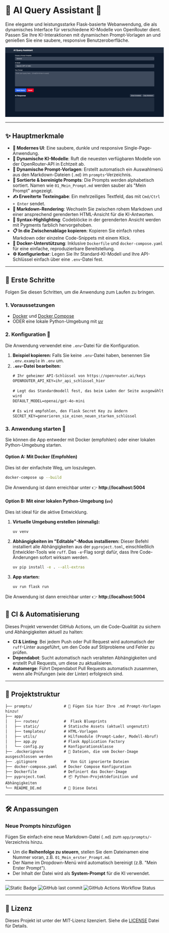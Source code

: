 # 🚀 AI Query Assistant 🤖

Eine elegante und leistungsstarke Flask-basierte Webanwendung, die als dynamisches Interface für verschiedene KI-Modelle von OpenRouter dient. Passen Sie Ihre KI-Interaktionen mit dynamischen Prompt-Vorlagen an und genießen Sie eine saubere, responsive Benutzeroberfläche.

![AI Query Assistant Interface](screenshot.png)

---

## ✨ Hauptmerkmale

-   **🎨 Modernes UI**: Eine saubere, dunkle und responsive Single-Page-Anwendung.
-   **🔄 Dynamische KI-Modelle**: Ruft die neuesten verfügbaren Modelle von der OpenRouter-API in Echtzeit ab.
-   **📂 Dynamische Prompt-Vorlagen**: Erstellt automatisch ein Auswahlmenü aus den Markdown-Dateien (`.md`) im `prompts`-Verzeichnis.
-   **🔢 Sortierte & bereinigte Prompts**: Die Prompts werden alphabetisch sortiert. Namen wie `01_Mein_Prompt.md` werden sauber als "Mein Prompt" angezeigt.
-   **✍️ Erweiterte Texteingabe**: Ein mehrzeiliges Textfeld, das mit `Cmd/Ctrl + Enter` sendet.
-   **📄 Markdown-Rendering**: Wechseln Sie zwischen rohem Markdown und einer ansprechend gerenderten HTML-Ansicht für die KI-Antworten.
-   **🎨 Syntax-Highlighting**: Codeblöcke in der gerenderten Ansicht werden mit Pygments farblich hervorgehoben.
-   **📋 In die Zwischenablage kopieren**: Kopieren Sie einfach rohes Markdown oder einzelne Code-Snippets mit einem Klick.
-   **🐳 Docker-Unterstützung**: Inklusive `Dockerfile` und `docker-compose.yaml` für eine einfache, reproduzierbare Bereitstellung.
-   **⚙️ Konfigurierbar**: Legen Sie Ihr Standard-KI-Modell und Ihre API-Schlüssel einfach über eine `.env`-Datei fest.

---

## 🏁 Erste Schritte

Folgen Sie diesen Schritten, um die Anwendung zum Laufen zu bringen.

### 1. Voraussetzungen

-   [Docker](https://www.docker.com/get-started) und [Docker Compose](https://docs.docker.com/compose/install/)
-   ODER eine lokale Python-Umgebung mit [uv](https://github.com/astral-sh/uv)

### 2. Konfiguration 🔑

Die Anwendung verwendet eine `.env`-Datei für die Konfiguration.

1.  **Beispiel kopieren:** Falls Sie keine `.env`-Datei haben, benennen Sie `.env.example` in `.env` um.
2.  **`.env`-Datei bearbeiten:**
    ```dotenv
    # Ihr geheimer API-Schlüssel von https://openrouter.ai/keys
    OPENROUTER_API_KEY=ihr_api_schlüssel_hier

    # Legt das Standardmodell fest, das beim Laden der Seite ausgewählt wird
    DEFAULT_MODEL=openai/gpt-4o-mini

    # Es wird empfohlen, den Flask Secret Key zu ändern
    SECRET_KEY=generieren_sie_einen_neuen_starken_schlüssel
    ```

### 3. Anwendung starten 🚀

Sie können die App entweder mit Docker (empfohlen) oder einer lokalen Python-Umgebung starten.

#### Option A: Mit Docker (Empfohlen)

Dies ist der einfachste Weg, um loszulegen.

```bash
docker-compose up --build
```

Die Anwendung ist dann erreichbar unter 👉 **http://localhost:5004**

#### Option B: Mit einer lokalen Python-Umgebung (`uv`)

Dies ist ideal für die aktive Entwicklung.

1.  **Virtuelle Umgebung erstellen (einmalig):**
    ```bash
    uv venv
    ```
2.  **Abhängigkeiten im "Editable"-Modus installieren:**
    Dieser Befehl installiert alle Abhängigkeiten aus der `pyproject.toml`, einschließlich Entwickler-Tools wie `ruff`. Das `-e`-Flag sorgt dafür, dass Ihre Code-Änderungen sofort wirksam werden.
    ```bash
    uv pip install -e . --all-extras
    ```
3.  **App starten:**
    ```bash
    uv run flask run
    ```

Die Anwendung ist dann erreichbar unter 👉 **http://localhost:5004**

## 🤖 CI & Automatisierung

Dieses Projekt verwendet GitHub Actions, um die Code-Qualität zu sichern und Abhängigkeiten aktuell zu halten:

-   **CI & Linting**: Bei jedem Push oder Pull Request wird automatisch der `ruff`-Linter ausgeführt, um den Code auf Stilprobleme und Fehler zu prüfen.
-   **Dependabot**: Sucht automatisch nach veralteten Abhängigkeiten und erstellt Pull Requests, um diese zu aktualisieren.
-   **Automerge**: Führt Dependabot Pull Requests automatisch zusammen, wenn alle Prüfungen (wie der Linter) erfolgreich sind.

---

## 📁 Projektstruktur

```
├── prompts/              # 📂 Fügen Sie hier Ihre .md Prompt-Vorlagen hinzu!
├── app/
│   ├── routes/           #  Flask Blueprints
│   ├── static/           # Statische Assets (aktuell ungenutzt)
│   ├── templates/        # HTML-Vorlagen
│   ├── utils/            # Hilfsmodule (Prompt-Lader, Modell-Abruf)
│   ├── app.py            # Flask Application Factory
│   └── config.py         # Konfigurationsklasse
├── .dockerignore         # 🐳 Dateien, die vom Docker-Image ausgeschlossen werden
├── .gitignore            #  Von Git ignorierte Dateien
├── docker-compose.yaml   # Docker Compose Konfiguration
├── Dockerfile            # Definiert das Docker-Image
├── pyproject.toml        # 📦 Python-Projektdefinition und Abhängigkeiten
└── README_DE.md          # 📄 Diese Datei
```

---

## 🛠️ Anpassungen

### Neue Prompts hinzufügen

Fügen Sie einfach eine neue Markdown-Datei (`.md`) zum `app/prompts/`-Verzeichnis hinzu.

-   Um die **Reihenfolge zu steuern**, stellen Sie dem Dateinamen eine Nummer voran, z.B. `01_Mein_erster_Prompt.md`.
-   Der Name im Dropdown-Menü wird automatisch bereinigt (z.B. "Mein Erster Prompt").
-   Der Inhalt der Datei wird als **System-Prompt** für die KI verwendet.

---

![Static Badge](https://img.shields.io/badge/made_by-Michael_Muyakwa-purple)
![GitHub last commit](https://img.shields.io/github/last-commit/mmuyakwa/Chat2-Templates)
![GitHub Actions Workflow Status](https://img.shields.io/github/actions/workflow/status/mmuyakwa/Chat2-Templates/ci.yml)

---

## 📜 Lizenz
Dieses Projekt ist unter der MIT-Lizenz lizenziert. Siehe die [LICENSE](LICENSE) Datei für Details.
